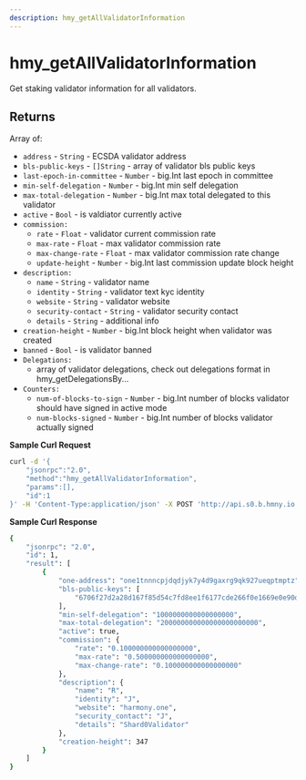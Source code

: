 ```yaml
---
description: hmy_getAllValidatorInformation
---
```


# hmy\_getAllValidatorInformation

Get staking validator information for all validators.

## Returns

Array of:

* `address` - `String` - ECSDA validator address
* `bls-public-keys` - `[]String` - array of validator bls public keys
* `last-epoch-in-committee` - `Number` - big.Int last epoch in committee
* `min-self-delegation` - `Number` - big.Int min self delegation
* `max-total-delegation` - `Number` - big.Int max total delegated to this validator
* `active` - `Bool` - is valdiator currently active
* `commission:`
  * `rate` - `Float` - validator current commission rate
  * `max-rate` - `Float` - max validator commission rate
  * `max-change-rate` - `Float` - max validator commission rate change
  * `update-height`  - `Number` - big.Int last commission update block height
* `description:`
  * `name` - `String` - validator name
  * `identity` - `String` - validator text kyc identity
  * `website` - `String` - validator website
  * `security-contact` - `String` - validator security contact
  * `details` - `String` - additional info
* `creation-height` - `Number` - big.Int block height when validator was created
* `banned` - `Bool` - is validator banned
* `Delegations:`
  * array of validator delegations, check out delegations format in hmy\_getDelegationsBy...
* `Counters:`
  * `num-of-blocks-to-sign` - `Number` - big.Int number of blocks validator should have signed in active mode
  * `num-blocks-signed` - `Number` - big.Int number of blocks validator actually signed

**Sample Curl Request**

```bash
curl -d '{
    "jsonrpc":"2.0",
    "method":"hmy_getAllValidatorInformation",
    "params":[],
    "id":1
}' -H 'Content-Type:application/json' -X POST 'http://api.s0.b.hmny.io'
```

**Sample Curl Response**

```bash
{
    "jsonrpc": "2.0",
    "id": 1,
    "result": [
        {
            "one-address": "one1tnnncpjdqdjyk7y4d9gaxrg9qk927ueqptmptz",
            "bls-public-keys": [
                "6706f27d2a28d167f85d54c7fd8ee1f6177cde266f0e1669e0e90d8cb377937135fc5daa0950f339c6e9b0177f326c84"
            ],
            "min-self-delegation": "1000000000000000000",
            "max-total-delegation": "200000000000000000000000",
            "active": true,
            "commission": {
                "rate": "0.100000000000000000",
                "max-rate": "0.500000000000000000",
                "max-change-rate": "0.100000000000000000"
            },
            "description": {
                "name": "R",
                "identity": "J",
                "website": "harmony.one",
                "security_contact": "J",
                "details": "Shard0Validator"
            },
            "creation-height": 347
        }
    ]
}
```


